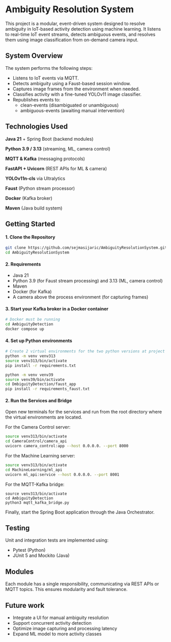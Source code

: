 # Ambiguity Resolution System
This project is a modular, event-driven system designed to resolve ambiguity in IoT-based activity detection using machine learning. It listens to real-time IoT event streams, detects ambiguous events, and resolves them using image classification from on-demand camera input.

## System Overview

The system performs the following steps:
- Listens to IoT events via MQTT.
- Detects ambiguity using a Faust-based session window.
- Captures image frames from the environment when needed.
- Classifies activity with a fine-tuned YOLOv11 image classifier.
- Republishes events to:
  - clean-events (disambiguated or unambiguous)
  - ambiguous-events (awaiting manual intervention)

## Technologies Used

**Java 21** + Spring Boot (backend modules)

**Python 3.9 / 3.13** (streaming, ML, camera control)

**MQTT & Kafka** (messaging protocols)

**FastAPI + Uvicorn** (REST APIs for ML & camera)

**YOLOv11n-cls** via Ultralytics

**Faust** (Python stream processor)

**Docker** (Kafka broker)

**Maven** (Java build system)

## Getting Started

#### 1. Clone the Repository

```bash 
git clone https://github.com/sejmasijaric/AmbiguityResolutionSystem.git 
cd AmbiguityResolutionSystem
```

#### 2. Requirements
- Java 21
- Python 3.9 (for Faust stream processing) and 3.13 (ML, camera control)
- Maven
- Docker (for Kafka)
- A camera above the process environment (for capturing frames)

#### 3. Start your Kafka broker in a Docker container

```bash
# Docker must be running
cd AmbiguityDetection
docker compose up
```

#### 4. Set up Python environments
```bash
# Create 2 virtual environments for the two python versions at project root
python -m venv venv313
source venv313/bin/activate
pip install -r requirements.txt

python -m venv venv39
source venv39/bin/activate
cd DmbiguityDetection/faust_app
pip install -r requirements_faust.txt
```
#### 2. Run the Services and Bridge
 Open new terminals for the services and run from the root directory where the virtual environments are located. 

For the Camera Control server:
```bash
source venv313/bin/activate
cd CameraControl/camera_api
uvicorn camera_control:app --host 0.0.0.0. --port 8000
```
For the Machine Learning server:
```bash
source venv313/bin/activate
cd MachineLearning/ml_api
uvicorn ml_api:service --host 0.0.0.0. --port 8001
```
For the MQTT-Kafka bridge:
```
source venv313/bin/activate
cd AmbiguityDetection
python3 mqtt_kafka_bridge.py
```
Finally, start the Spring Boot application through the Java Orchestrator.

## Testing
Unit and integration tests are implemented using:

- Pytest (Python)
- JUnit 5 and Mockito (Java)

## Modules
Each module has a single responsibility, communicating via REST APIs or MQTT topics. This ensures modularity and fault tolerance.

## Future work
- Integrate a UI for manual ambiguity resolution
- Support concurrent activity detection
- Optimize image capturing and processing latency
- Expand ML model to more activity classes
